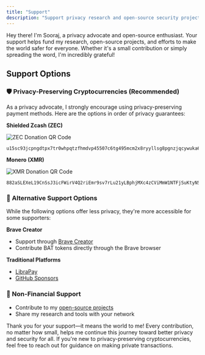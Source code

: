 ```yaml
---
title: "Support"
description: "Support privacy research and open-source security projects by Sooraj Sathyanarayanan"
---
```


Hey there! I'm Sooraj, a privacy advocate and open-source enthusiast. Your support helps fund my research, open-source projects, and efforts to make the world safer for everyone. Whether it's a small contribution or simply spreading the word, I'm incredibly grateful!

## Support Options

### 🛡️ Privacy-Preserving Cryptocurrencies (Recommended)

As a privacy advocate, I strongly encourage using privacy-preserving payment methods. Here are the options in order of privacy guarantees:

**Shielded Zcash (ZEC)**

<div class="flex justify-center">
    <img src="https://github.com/user-attachments/assets/1c42259a-4141-451e-abbb-5c224d5ceaa8" alt="ZEC Donation QR Code" class="w-40 h-40 my-4">
</div>

```zcash
u15sc93jcpngdtpx7tr0whpqtzfhmdvp45507c6tg495mcm2x8ryyllsg8pgnzjqcywuka6uevrnn56s60raazk7g5zf206ltcn6ujw6jalndvy77zse69prrcw5203rndlnwuwk37v8knawx5lx5kdssp75t60pjq4rx8fsy0eygl5z2evnkxv7m8v0x20jv2k9aht37agduws2z5cx9
```



**Monero (XMR)**

<div class="flex justify-center">
    <img src="https://github.com/user-attachments/assets/ab327dbe-cbbc-4f84-9e87-297b9df9cb76" alt="XMR Donation QR Code" class="w-40 h-40 my-4">
</div>

```monero
882aSLEXeL19CnSsJ3icFWirV4Q2riEmr9sv7rLu21yLBphjMXc4zCViMmW1NTFjSuKtyNSQjkCrR6e9FqhKV399Muj6gs6
```

### 💫 Alternative Support Options

While the following options offer less privacy, they're more accessible for some supporters:

**Brave Creator**
- Support through [Brave Creator](https://publishers.basicattentiontoken.org/c/HOsNj9Spln)
- Contribute BAT tokens directly through the Brave browser

**Traditional Platforms**
- [LibraPay](https://liberapay.com/Pr0f1nc0gn1t0/)
- [GitHub Sponsors](https://github.com/sponsors/iAnonymous3000)

### 🤝 Non-Financial Support
- Contribute to my [open-source projects](https://github.com/iAnonymous3000)
- Share my research and tools with your network

Thank you for your support—it means the world to me! Every contribution, no matter how small, helps me continue this journey toward better privacy and security for all. If you're new to privacy-preserving cryptocurrencies, feel free to reach out for guidance on making private transactions.
